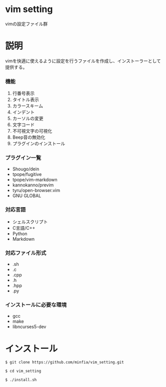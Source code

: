 # vim setting
vimの設定ファイル群

# 説明
vimを快適に使えるように設定を行うファイルを作成し、インストーラーとして提供する。

### 機能
1. 行番号表示
2. タイトル表示
3. カラースキーム
4. インデント
5. カーソルの変更
6. 文字コード
7. 不可視文字の可視化
8. Beep音の無効化
9. プラグインのインストール

### プラグイン一覧
* Shougo/dein
* tpope/fugitive
* tpope/vim-markdown
* kannokanno/previm
* tyru/open-browser.vim
* GNU GLOBAL

### 対応言語
* シェルスクリプト
* C言語/C++
* Python
* Markdown

### 対応ファイル形式
* .sh
* .c
* .cpp
* .h
* .hpp
* .py

### インストールに必要な環境
* gcc
* make
* libncurses5-dev

# インストール
`$ git clone https://github.com/minfia/vim_setting.git`

`$ cd vim_setting`

`$ ./install.sh`

